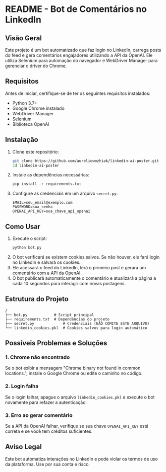 # README - Bot de Comentários no LinkedIn

## Visão Geral
Este projeto é um bot automatizado que faz login no LinkedIn, carrega posts do feed e gera comentários engajadores utilizando a API da OpenAI. Ele utiliza Selenium para automação do navegador e WebDriver Manager para gerenciar o driver do Chrome.

## Requisitos
Antes de iniciar, certifique-se de ter os seguintes requisitos instalados:

- Python 3.7+
- Google Chrome instalado
- WebDriver Manager
- Selenium
- Biblioteca OpenAI

## Instalação
1. Clone este repositório:
   ```sh
   git clone https://github.com/aureliowozhiak/linkedin-ai-poster.git
   cd linkedin-ai-poster
   ```
2. Instale as dependências necessárias:
   ```sh
   pip install -r requirements.txt
   ```
3. Configure as credenciais em um arquivo `secret.py`:
   ```
   EMAIL=seu_email@exemplo.com
   PASSWORD=sua_senha
   OPENAI_API_KEY=sua_chave_api_openai
   ```

## Como Usar
1. Execute o script:
   ```sh
   python bot.py
   ```
2. O bot verificará se existem cookies salvos. Se não houver, ele fará login no LinkedIn e salvará os cookies.
3. Ele acessará o feed do LinkedIn, lerá o primeiro post e gerará um comentário com a API da OpenAI.
4. O bot publicará automaticamente o comentário e atualizará a página a cada 10 segundos para interagir com novas postagens.

## Estrutura do Projeto
```
/
├── bot.py            # Script principal
├── requirements.txt  # Dependências do projeto
├── secret.py             # Credenciais (NÃO COMITE ESTE ARQUIVO)
└── linkedin_cookies.pkl  # Cookies salvos para login automático
```

## Possíveis Problemas e Soluções
### 1. Chrome não encontrado
Se o bot exibir a mensagem "Chrome binary not found in common locations.", instale o Google Chrome ou edite o caminho no código.

### 2. Login falha
Se o login falhar, apague o arquivo `linkedin_cookies.pkl` e execute o bot novamente para refazer a autenticação.

### 3. Erro ao gerar comentário
Se a API da OpenAI falhar, verifique se sua chave `OPENAI_API_KEY` está correta e se você tem créditos suficientes.

## Aviso Legal
Este bot automatiza interações no LinkedIn e pode violar os termos de uso da plataforma. Use por sua conta e risco.
